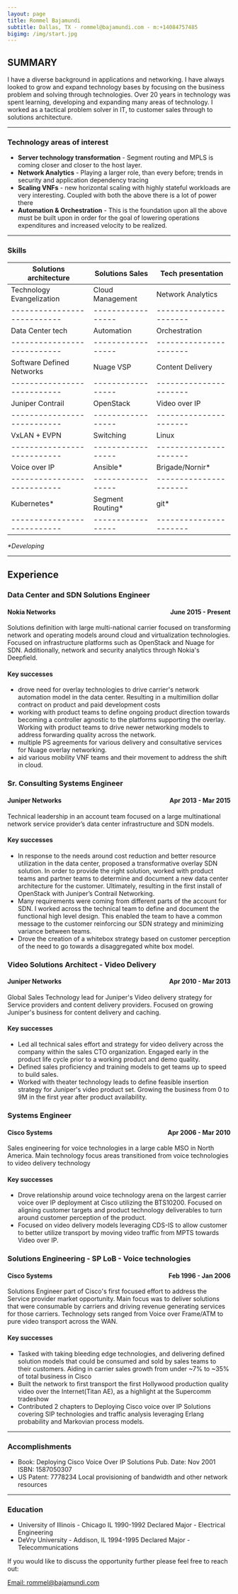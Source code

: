 ```yaml
---
layout: page
title: Rommel Bajamundi
subtitle: Dallas, TX - rommel@bajamundi.com - m:+14084757485
bigimg: /img/start.jpg
---
```

## SUMMARY ##

I have a diverse background in applications and networking.  I have always looked to grow and expand technology bases by focusing on the business problem and solving through technologies.  Over 20 years in technology was spent learning, developing and expanding many areas of technology.  I worked as a tactical problem solver in IT, to customer sales through to solutions architecture.  

-----------------------------

### Technology areas of interest ###
- **Server technology transformation** - Segment routing and MPLS is coming closer and closer to the host layer.
- **Network Analytics** - Playing a larger role, than every before; trends in security and application dependency tracing
- **Scaling VNFs** - new horizontal scaling with highly stateful workloads are very interesting.  Coupled with both the above there is a lot of power there
- **Automation & Orchestration** - This is the foundation upon all the above must be built upon in order for the goal of lowering operations expenditures and increased velocity to be realized.  

---------------------------

### Skills ###

| Solutions architecture    | Solutions Sales | Tech presentation    |
|---------------------------|-----------------|----------------------|
| Technology Evangelization | Cloud Management| Network Analytics    |
|---------------------------|-----------------|----------------------|
| Data Center tech          | Automation      |   Orchestration      |
|---------------------------|-----------------|----------------------|
| Software Defined Networks | Nuage VSP       |  Content Delivery    |
|---------------------------|-----------------|----------------------|
| Juniper Contrail          | OpenStack       | Video over IP        |
|---------------------------|-----------------|----------------------|
| VxLAN + EVPN              | Switching       | Linux                |
|---------------------------|-----------------|----------------------|
| Voice over IP             | Ansible*        | Brigade/Nornir*      |
|---------------------------|-----------------|----------------------|
| Kubernetes*               | Segment Routing*|      git*            |
|---------------------------|-----------------|----------------------|

*\*Developing*

--------------------------------

## Experience ##

### Data Center and SDN Solutions Engineer ###

<h4>Nokia Networks <span style="float:right"> June 2015 - Present</span></h4>
Solutions definition with large multi-national carrier focused on transforming network and operating models around cloud and virtualization technologies.  Focused on infrastructure platforms such as OpenStack and Nuage for SDN.  Additionally, network and security analytics through Nokia's Deepfield.

#### Key successes ####

- drove need for overlay technologies to drive carrier's network automation model in the data center. Resulting in a multimillion dollar contract on product and paid development costs
- working with product teams to define ongoing product direction towards becoming a controller agnostic to the platforms supporting the overlay. Working with product teams to drive newer networking models to address forwarding quality across the network.
- multiple PS agreements for various delivery and consultative services for Nuage overlay networking.
- aid various mobility VNF teams and their movement to address the shift in cloud.

### Sr. Consulting Systems Engineer ###

<h4>Juniper Networks <span style="float:right"> Apr 2013 - Mar 2015</span></h4>
Technical leadership in an account team focused on a large multinational network service provider’s data center infrastructure and SDN models.

#### Key successes ####

- In response to the needs around cost reduction and better resource utilization in the data center, proposed a transformative overlay SDN solution.  In order to provide the right solution, worked with product teams and partner teams to determine and document a new data center architecture for the customer. Ultimately, resulting in the first install of OpenStack with Juniper’s Contrail Networking.
- Many requirements were coming from different parts of the account for SDN. I worked across the technical team to define and document the functional high level design.  This enabled the team to have a common message to the customer reinforcing our SDN strategy and minimizing variance between teams.
- Drove the creation of a whitebox strategy based on customer perception of the need to go towards a disaggregated white box model.  

### Video Solutions Architect - Video Delivery ###

<h4>Juniper Networks <span style="float:right"> Apr 2010 - Mar 2013</span></h4>
  Global Sales Technology lead for Juniper's Video delivery strategy for Service providers and content delivery providers.  Focused on growing Juniper's business for content delivery and caching.

#### Key successes ####

- Led all technical sales effort and strategy for video delivery across the company within the sales CTO organization.  Engaged early in the product life cycle prior to a working product and demo quality.
- Defined sales proficiency and training models to get teams up to speed to build sales.  
- Worked with theater technology leads to define feasible insertion strategy for Juniper's video product set.  Growing the business from 0 to 9M in the first year after product availability.

### Systems Engineer ###

<h4>Cisco Systems <span style="float:right"> Apr 2006 - Mar 2010</span></h4>
  Sales engineering for voice technologies in a large cable MSO in North America.  Main technology focus areas transitioned from voice technologies to video delivery technology

#### Key successes ####

- Drove relationship around voice technology arena on the largest carrier voice over IP deployment at Cisco utilizing the BTS10200. Focused on aligning customer targets and product technology deliverables to turn around customer perception of the product.
- Focused on video delivery models leveraging CDS-IS to allow customer to better utilize transport by moving video traffic from MPTS towards Video over IP.

### Solutions Engineering - SP LoB - Voice technologies ###

<h4>Cisco Systems <span style="float:right"> Feb 1996 - Jan 2006</span></h4>
  Solutions Engineer part of Cisco's first focused effort to address the Service provider market opportunity.  Main focus was to deliver solutions that were consumable by carriers and driving revenue generating services for those carriers.  Technology sets ranged from Voice over Frame/ATM to pure video transport across the WAN.

#### Key successes ####

- Tasked with taking bleeding edge technologies, and delivering defined solution models that could be consumed and sold by sales teams to their customers.  Aiding in carrier sales growth from under ~7% to ~35% of total business in Cisco
- Built the network to first transport the first Hollywood production quality video over the Internet(Titan AE), as a highlight at the Supercomm tradeshow
- Contributed 2 chapters to Deploying Cisco voice over IP Solutions covering SIP technologies and traffic analysis leveraging Erlang probability and Markovian process models.

---------------------------------

### Accomplishments ###

- Book: Deploying Cisco Voice Over IP Solutions  Pub. Date: Nov 2001 ISBN: 1587050307
- US Patent:  7778234 Local provisioning of bandwidth and other network resources

------------------------------------

### Education  ###

- University of Illinois - Chicago IL 1990-1992 Declared Major - Electrical Engineering
- DeVry University - Addison, IL 1994-1995 Declared Major - Telecommunications

If you would like to discuss the opportunity further please feel free to reach out:

<a href="mailto:rommel@bajamundi.com?subject=Opportunity">Email: rommel@bajamundi.com</a>
